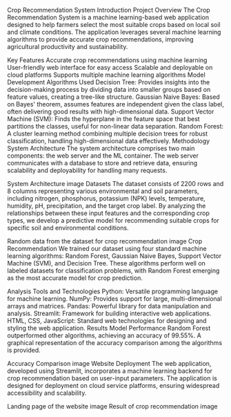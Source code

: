 Crop Recommendation System
Introduction
Project Overview
The Crop Recommendation System is a machine learning-based web application designed to help farmers select the most suitable crops based on local soil and climate conditions. The application leverages several machine learning algorithms to provide accurate crop recommendations, improving agricultural productivity and sustainability.

Key Features
Accurate crop recommendations using machine learning
User-friendly web interface for easy access
Scalable and deployable on cloud platforms
Supports multiple machine learning algorithms
Model Development
Algorithms Used
Decision Tree: Provides insights into the decision-making process by dividing data into smaller groups based on feature values, creating a tree-like structure.
Gaussian Naive Bayes: Based on Bayes' theorem, assumes features are independent given the class label, often delivering good results with high-dimensional data.
Support Vector Machine (SVM): Finds the hyperplane in the feature space that best partitions the classes, useful for non-linear data separation.
Random Forest: A cluster learning method combining multiple decision trees for robust classification, handling high-dimensional data effectively.
Methodology
System Architecture
The system architecture comprises two main components: the web server and the ML container. The web server communicates with a database to store and retrieve data, ensuring scalability and deployability for handling many requests.

System Architecture
image
Datasets
The dataset consists of 2200 rows and 8 columns representing various environmental and soil parameters, including nitrogen, phosphorus, potassium (NPK) levels, temperature, humidity, pH, precipitation, and the target crop label. By analyzing the relationships between these input features and the corresponding crop types, we develop a predictive model for recommending suitable crops for specific soil and environmental conditions.

Random data from the dataset for crop recommendation
image
Crop Recommendation
We trained our dataset using four standard machine learning algorithms: Random Forest, Gaussian Naive Bayes, Support Vector Machine (SVM), and Decision Tree. These algorithms perform well on labeled datasets for classification problems, with Random Forest emerging as the most accurate model for crop prediction.

Analysis Tools and Technologies
Python: Versatile programming language for machine learning.
NumPy: Provides support for large, multi-dimensional arrays and matrices.
Pandas: Powerful library for data manipulation and analysis.
Streamlit: Framework for building interactive web applications.
HTML, CSS, JavaScript: Standard web technologies for designing and styling the web application.
Results
Model Performance
Random Forest outperformed other algorithms, achieving an accuracy of 99.55%. A graphical representation of the accuracy comparison among the algorithms is provided.

Accuracy Comparison
image
Website Deployment
The web application, developed using Streamlit, incorporates a machine learning backend for crop recommendation based on user-input parameters. The application is designed for deployment on cloud service platforms, ensuring widespread accessibility and scalability.

Landing page of the website
image
Result of crop recommendation
image
